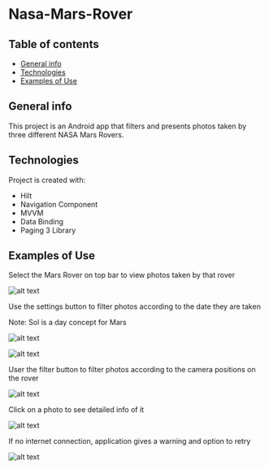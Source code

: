 # Nasa-Mars-Rover
## Table of contents
* [General info](#general-info)
* [Technologies](#technologies)
* [Examples of Use](#examples-of-use)

## General info
This project is an Android app that filters and presents photos taken by three different NASA Mars Rovers.
	
## Technologies
Project is created with:
* Hilt
* Navigation Component
* MVVM
* Data Binding
* Paging 3 Library

## Examples of Use

Select the Mars Rover on top bar to view photos taken by that rover

![alt text](https://github.com/nisakko/Nasa-Mars-Rover/blob/master/blob/app/select-rovers.jpeg?raw=true)


Use the settings button to filter photos according to the date they are taken

Note: Sol is a day concept for Mars

![alt text](https://github.com/nisakko/Nasa-Mars-Rover/blob/master/blob/app/filter.jpeg?raw=true)

![alt text](https://github.com/nisakko/Nasa-Mars-Rover/blob/master/blob/app/sol.jpeg?raw=true)

User the filter button to filter photos according to the camera positions on the rover

![alt text](https://github.com/nisakko/Nasa-Mars-Rover/blob/master/blob/app/filter-camera.jpeg?raw=true)

Click on a photo to see detailed info of it

![alt text](https://github.com/nisakko/Nasa-Mars-Rover/blob/master/blob/app/photo-info.jpeg?raw=true)

	
If no internet connection, application gives a warning and option to retry

![alt text](https://github.com/nisakko/Nasa-Mars-Rover/blob/master/blob/app/network-error.jpeg?raw=true)
